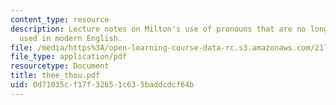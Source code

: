 ```yaml
---
content_type: resource
description: Lecture notes on Milton's use of pronouns that are no longer commonly
  used in modern English.
file: /media/https%3A/open-learning-course-data-rc.s3.amazonaws.com/21l-995-special-topics-in-literature-miltons-paradise-lost-january-iap-2008/0d71035cf17f32651c635baddcdcf64b_thee_thou.pdf
file_type: application/pdf
resourcetype: Document
title: thee_thou.pdf
uid: 0d71035c-f17f-3265-1c63-5baddcdcf64b
---
```

